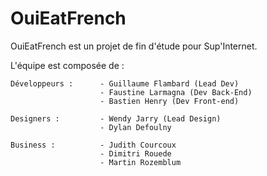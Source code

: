 OuiEatFrench
============

OuiEatFrench est un projet de fin d'étude pour Sup'Internet.

L'équipe est composée de :
		
	Développeurs : 		- Guillaume Flambard (Lead Dev)
						- Faustine Larmagna (Dev Back-End)
						- Bastien Henry (Dev Front-end)

	Designers : 		- Wendy Jarry (Lead Design)
						- Dylan Defoulny

	Business :   		- Judith Courcoux
						- Dimitri Rouede
						- Martin Rozemblum